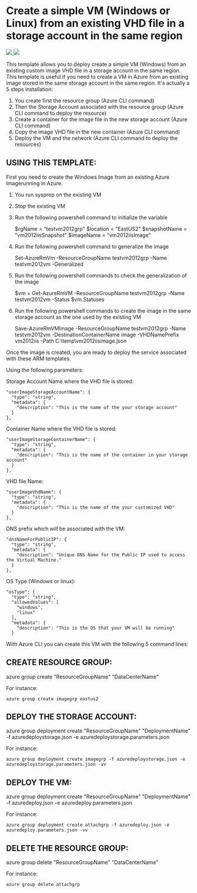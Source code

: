 # Create a simple VM (Windows or Linux) from an existing VHD file in a storage account in the same region

<a href="https://portal.azure.com/#create/Microsoft.Template/uri/https%3A%2F%2Fraw.githubusercontent.com%2Fflecoqui%2Fazure%2Fmaster%2Fazure-quickstart-templates%2F101-vm-createfromimage%2Fazuredeploy.json" target="_blank">
    <img src="http://azuredeploy.net/deploybutton.png"/>
</a>
<a href="http://armviz.io/#/?load=https%3A%2F%2Fraw.githubusercontent.com%2Fflecoqui%2Fazure%2Fmaster%2Fazure-quickstart-templates%2F101-vm-createfromimage%2Fazuredeploy.json" target="_blank">
    <img src="http://armviz.io/visualizebutton.png"/>
</a>


This template allows you to deploy create a simple VM (Windows) from an existing custom image VHD file in a storage account in the same region.
This template is useful if you need to create a VM in Azure from an existing image stored in the same storage account in the same region.
It's actually a 5 steps installation:
1. You create first the resource group (Azure CLI command)
2. Then the Storage Account associated with the resource group (Azure CLI command to deploy the resource)
3. Create a container for the image file in the new storage account (Azure CLI command)
4. Copy the image VHD file in the new container (Azure CLI command)
5. Deploy the VM and the network (Azure CLI command to deploy the resources)

## USING THIS TEMPLATE:

First you need to create the Windows Image from an existing Azure Imagerunning in Azure.

1. You run sysprep on the existing VM 
2. Stop the existing VM
3. Run the following powershell command to initialize the variable

     $rgName = "testvm2012grp"
     $location = "EastUS2"
     $snapshotName = "vm2012iisSnapshot"
     $imageName = "vm2012iisImage"


4. Run the following powershell command to generalize the image 

    Set-AzureRmVm -ResourceGroupName testvm2012grp -Name testvm2012vm -Generalized


5. Run the following powershell commands to check the generalization of  the image 

    $vm = Get-AzureRmVM -ResourceGroupName testvm2012grp -Name testvm2012vm -Status
    $vm.Statuses

6. Run the following powershell commands to create the image in the same storage account as the one used by the existing VM 

    Save-AzureRmVMImage -ResourceGroupName testvm2012grp -Name testvm2012vm  -DestinationContainerName image -VHDNamePrefix vm2012iis    -Path C:\temp\vm2012iisimage.json

Once the image is created, you are ready to deploy the service associated with these ARM templates.


Using the following parameters:

Storage Account Name where the VHD file is stored:

    "userImageStorageAccountName": {
      "type": "string",
      "metadata": {
        "description": "This is the name of the your storage account"
      }
    },

Container Name where the VHD file is stored:

    "userImageStorageContainerName": {
      "type": "string",
      "metadata": {
        "description": "This is the name of the container in your storage account"
      }
    },

VHD file Name:

    "userImageVhdName": {
      "type": "string",
      "metadata": {
        "description": "This is the name of the your customized VHD"
      }
    },

DNS prefix which will be associated with the VM:

    "dnsNameForPublicIP": {
      "type": "string",
      "metadata": {
        "description": "Unique DNS Name for the Public IP used to access the Virtual Machine."
      }
    },

OS Type (Windows or linux):

    "osType": {
      "type": "string",
      "allowedValues": [
        "windows",
        "linux"
      ],
      "metadata": {
        "description": "This is the OS that your VM will be running"
      }


With Azure CLI you can create this VM with the following 5 command lines:

## CREATE RESOURCE GROUP:
azure group create "ResourceGroupName" "DataCenterName"

For instance:

    azure group create imagegrp eastus2

## DEPLOY THE STORAGE ACCOUNT:
azure group deployment create "ResourceGroupName" "DeploymentName"  -f azuredeploystorage.json -e azuredeploystorage.parameters.json

For instance:

    azure group deployment create imagegrp -f azuredeploystorage.json -e azuredeploystorage.parameters.json -vv


## DEPLOY THE VM:
azure group deployment create "ResourceGroupName" "DeploymentName"  -f azuredeploy.json -e azuredeploy.parameters.json

For instance:

    azure group deployment create attachgrp -f azuredeploy.json -e azuredeploy.parameters.json -vv

## DELETE THE RESOURCE GROUP:
azure group delete "ResourceGroupName" "DataCenterName"

For instance:

    azure group delete attachgrp

